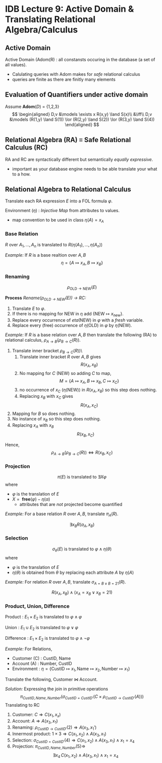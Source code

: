 
# IDB Lecture 9: Active Domain & Translating Relational Algebra/Calculus

## Active Domain 
Active Domain (Adom(R)
  : all constansts occuring in the database (a set of all values).

  - Calulating queries with Adom makes for _safe_ relational calculus
  - queries are finite as there are finitly many elements

## Evaluation of Quantifiers under active domain
Assume __Adom__($D$) = {1,2,3}
$$
\begin{aligned}
D,v &\models \exists x R(x,y) \land S(x)\\
&\iff\\
D,v &\models (R(1,y) \land S(1)) \lor (R(2,y) \land S(2)) \lor (R(3,y) \land S(4))
\end{aligned}
$$

## Relational Algebra (RA) $\equiv$ Safe Relational Calculus (RC)
RA and RC are syntactically different but semantically _equally expressive_.

  - important as your database engine needs to be able translate your what to a how.

## Relational Algebra to Relational Calculus
Translate each RA expression $E$ into a FOL formula $\varphi$.

Environment ($\eta$)
  : _Injective Map_ from attributes to values.

  - map convention to be used in class $\eta (A) = x_A$ 

### Base Relation
  

$R$ over $A_1,...,A_n$ is translated to $R(\eta(A_1),...,\eta(A_n))$

_Example:_ If $R$ is a base realtion over $A,B$
$$\eta = \{ A \mapsto x_A, B \mapsto x_B \}$$

### Renaming

$$\rho_{\text{OLD} \rightarrow \text{NEW}} (E)$$

__Process__ _Rename($\rho_{\text{OLD} \rightarrow \text{NEW}} (E)$) $\rightarrow$ RC:_

  1. Translate $E$ to $\varphi$.
  2. If there is no mapping for NEW in $\eta$ add $\{ \text{NEW} \mapsto x_{\text{new}} \}$.
  3. Replace every occurrence of $eta(\text{NEW})$ in $\varphi$ with a _fresh_ variable.
  4. Replace every (free) occurrence of $\eta(\text{OLD})$ in $\varphi$ by $\eta(\text{NEW})$.

_Example:_ If $R$ is a base relation over $A,B$ then translate the following (RA) to relational calculus, $\rho_{A \rightarrow B}(\rho_{B \rightarrow C}(R))$.

  1. Translate inner bracket $\rho_{B \rightarrow C}(R))$\
      1. Translate inner bracket $R$ over $A,B$ gives 
$$R(x_A,x_B)$$
      2. No mapping for $C$ (NEW) so adding $C$ to map,
$$M = \{ A \mapsto x_A, B \mapsto x_B,  C \mapsto x_C \}$$
      3. no occurrence of $x_C$ ($\eta$(NEW)) in $R(x_A,x_B)$ so this step does nothing.
      4. Replacing $x_B$ with $x_C$ gives
$$R(x_A,x_C)$$
  2. Mapping for $B$ so does nothing.
  3. No instance of $x_B$ so this step does nothing.
  4. Replacing $x_A$ with $x_B$
$$R(x_B,x_C)$$
  
Hence, 
$$\rho_{A \rightarrow B}(\rho_{B \rightarrow C}(R)) \iff R(x_B,x_C)$$


### Projection
$$\pi(E) \text{ is translated to } \exists X \varphi$$
where

  - $\varphi$ is the translation of $E$
  - $X = \textbf{ free}(\varphi) - \eta(\alpha)$
    - attributes that are _not_ projected become quantified

_Example:_ For a base relation $R$ over $A,B$, translate $\pi_A(R)$.

$$\exists x_B R(a_A,x_B)$$


### Selection
$$\sigma_{\theta}(E) \text{ is translated to } \varphi \land \eta(\theta)$$
where

  - $\varphi$ is the translation of $E$
  - $\eta(\theta)$ is obtained from $\theta$ by replacing each attribute $A$ by $\eta(A)$

_Example:_ For relation $R$ over $A,B$, translate $\sigma_{A = B \lor B = 21}(R)$.

$$R(x_A,x_B) \land (x_A = x_B \lor x_B =21)$$

### Product, Union, Difference

Product
  : $E_1 \times E_2 \text{ is translated to } \varphi \land \varphi$

Union
  : $E_1 \cup E_2 \text{ is translated to } \varphi \lor \varphi$

Difference
  : $E_1 \times E_2 \text{ is translated to } \varphi \land \neg \varphi$


_Example:_ For Relations,
 
  - Customer (C) : CustID, Name
  - Account (A) : Number, CustID
  - Environment : $\eta = \{\text{CustID} \mapsto x_1, \text{Name} \mapsto x_2,  \text{Number} \mapsto x_1\}$

Translate the following, Customer $\bowtie$ Account.


_Solution:_ Expressing the join in primitive operations
$$\pi_{CustID,Name,Number}(\sigma_{CustID = CustID'}(C \times \rho_{CustID \rightarrow CustID'}(A)))$$
Translating to RC

  1. Customer: $C \Rightarrow C(x_1,x_x)$
  2. Account: $A \Rightarrow A(x_3,x_1)$
  3. Renaming: $\rho_{CustID \rightarrow CustID'}(2) \Rightarrow A(x_3,x_1')$
  4. Innermost product: $1 \times 3 \Rightarrow C(x_1,x_2) \land A(x_3,x_1)$
  5. Selection: $\sigma_{CustID = CustID'}(4) \Rightarrow C(x_1,x_2) \land A(x_3,x_1) \land x_1 = x_4$
  6. Projection: $\pi_{CustID,Name,Number}(5) \Rightarrow$
  $$\exists x_4 \, C(x_1,x_2) \land A(x_3,x_1) \land x_1 = x_4$$







